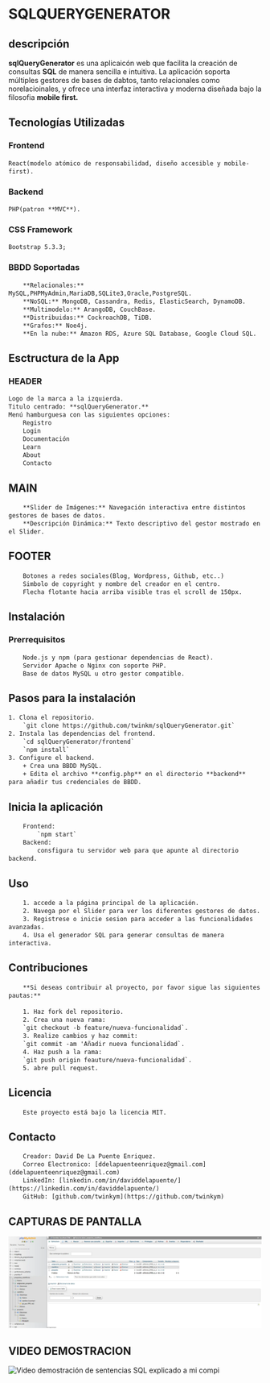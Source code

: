 # SQLQUERYGENERATOR

## descripción

**sqlQueryGenerator** es una aplicaicón web que facilita la creación de consultas **SQL** de manera sencilla e intuitiva. La aplicación soporta múltiples gestores de bases de dabtos, tanto relacionales como norelacioinales, y ofrece una interfaz interactiva y moderna diseñada bajo la filosofia **mobile first.**

## Tecnologías Utilizadas

### Frontend

    React(modelo atómico de responsabilidad, diseño accesible y mobile-first).

### Backend

    PHP(patron **MVC**).

### CSS Framework

    Bootstrap 5.3.3;

### BBDD Soportadas

        **Relacionales:** MySQL,PHPMyAdmin,MariaDB,SQLite3,Oracle,PostgreSQL.
        **NoSQL:** MongoDB, Cassandra, Redis, ElasticSearch, DynamoDB.
        **Multimodelo:** ArangoDB, CouchBase.
        **Distribuidas:** CockroachDB, TiDB.
        **Grafos:** Noe4j.
        **En la nube:** Amazon RDS, Azure SQL Database, Google Cloud SQL.

## Esctructura de la App

### HEADER

    Logo de la marca a la izquierda. 
    Titulo centrado: **sqlQueryGenerator.**
    Menú hamburguesa con las siguientes opciones:
        Registro
        Login
        Documentación
        Learn
        About
        Contacto

## MAIN

        **Slider de Imágenes:** Navegación interactiva entre distintos gestores de bases de datos.
        **Descripción Dinámica:** Texto descriptivo del gestor mostrado en el Slider.

## FOOTER

        Botones a redes sociales(Blog, Wordpress, Github, etc..)
        Simbolo de copyright y nombre del creador en el centro.
        Flecha flotante hacia arriba visible tras el scroll de 150px.

## Instalación

### Prerrequisitos

        Node.js y npm (para gestionar dependencias de React).
        Servidor Apache o Nginx con soporte PHP.
        Base de datos MySQL u otro gestor compatible.

## Pasos para la instalación

    1. Clona el repositorio.
        `git clone https://github.com/twinkm/sqlQueryGenerator.git`
    2. Instala las dependencias del frontend.
        `cd sqlQueryGenerator/frontend`
        `npm install`
    3. Configure el backend.
        + Crea una BBDD MySQL.
        + Edita el archivo **config.php** en el directorio **backend** para añadir tus credenciales de BBDD.

## Inicia la aplicación

        Frontend:
            `npm start`
        Backend: 
            consfigura tu servidor web para que apunte al directorio backend.

## Uso

        1. accede a la página principal de la aplicación.
        2. Navega por el Slider para ver los diferentes gestores de datos.
        3. Registrese o inicie sesion para acceder a las funcionalidades avanzadas.
        4. Usa el generador SQL para generar consultas de manera interactiva.

## Contribuciones

        **Si deseas contribuir al proyecto, por favor sigue las siguientes pautas:**

        1. Haz fork del repositorio.
        2. Crea una nueva rama:
        `git checkout -b feature/nueva-funcionalidad`.
        3. Realize cambios y haz commit:
        `git commit -am 'Añadir nueva funcionalidad`.
        4. Haz push a la rama:
        `git push origin feauture/nueva-funcionalidad`.
        5. abre pull request.

## Licencia

        Este proyecto está bajo la licencia MIT.

## Contacto

        Creador: David De La Puente Enriquez.
        Correo Electronico: [ddelapuenteenriquez@gmail.com](ddelapuenteenriquez@gmail.com)
        LinkedIn: [linkedin.com/in/daviddelapuente/](https://linkedin.com/in/daviddelapuente/)
        GitHub: [github.com/twinkym](https://github.com/twinkym)

## CAPTURAS DE PANTALLA

![/img/capturas-sql/bbdd-creada-con-sustablas](/img/capturas-sql/bbdd-CREADA-CON-SUS-TABLAS.webp)

## VIDEO DEMOSTRACION

![Video demostración de sentencias SQL explicado a mi compi](https://youtu.be/hO0FF6_6Vc0?si=leK86GB77ZgGXLK3)
